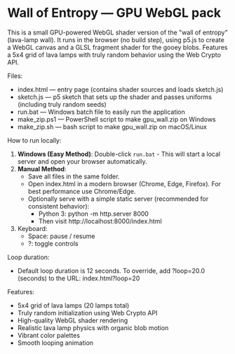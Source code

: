 # Wall of Entropy — GPU WebGL pack

This is a small GPU-powered WebGL shader version of the "wall of entropy" (lava-lamp wall). It runs in the browser (no build step), using p5.js to create a WebGL canvas and a GLSL fragment shader for the gooey blobs. Features a 5x4 grid of lava lamps with truly random behavior using the Web Crypto API.

Files:
- index.html — entry page (contains shader sources and loads sketch.js)
- sketch.js — p5 sketch that sets up the shader and passes uniforms (including truly random seeds)
- run.bat — Windows batch file to easily run the application
- make_zip.ps1 — PowerShell script to make gpu_wall.zip on Windows
- make_zip.sh — bash script to make gpu_wall.zip on macOS/Linux

How to run locally:
1. **Windows (Easy Method)**: Double-click `run.bat` - This will start a local server and open your browser automatically.
2. **Manual Method**: 
   - Save all files in the same folder.
   - Open index.html in a modern browser (Chrome, Edge, Firefox). For best performance use Chrome/Edge.
   - Optionally serve with a simple static server (recommended for consistent behavior):
     - Python 3: python -m http.server 8000
     - Then visit http://localhost:8000/index.html
3. Keyboard:
   - Space: pause / resume
   - ?: toggle controls

Loop duration:
- Default loop duration is 12 seconds. To override, add ?loop=20.0 (seconds) to the URL:
  index.html?loop=20

Features:
- 5x4 grid of lava lamps (20 lamps total)
- Truly random initialization using Web Crypto API
- High-quality WebGL shader rendering
- Realistic lava lamp physics with organic blob motion
- Vibrant color palettes
- Smooth looping animation
